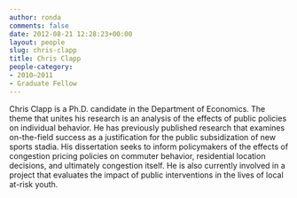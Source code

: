 ```yaml
---
author: ronda
comments: false
date: 2012-08-21 12:28:23+00:00
layout: people
slug: chris-clapp
title: Chris Clapp
people-category:
- 2010–2011
- Graduate Fellow
---
```


Chris Clapp is a Ph.D. candidate in the Department of Economics. The theme that unites his research is an analysis of the effects of public policies on individual behavior. He has previously published research that examines on-the-field success as a justification for the public subsidization of new sports stadia. His dissertation seeks to inform policymakers of the effects of congestion pricing policies on commuter behavior, residential location decisions, and ultimately congestion itself. He is also currently involved in a project that evaluates the impact of public interventions in the lives of local at-risk youth.
